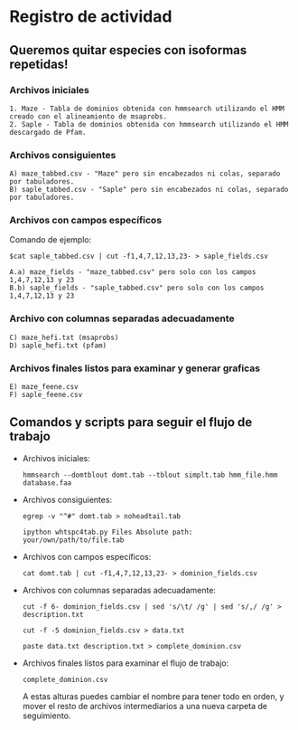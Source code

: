 # Registro de actividad
## Queremos quitar especies con isoformas repetidas!

### Archivos iniciales

	1. Maze - Tabla de dominios obtenida con hmmsearch utilizando el HMM creado con el alineamiento de msaprobs.
	2. Saple - Tabla de dominios obtenida con hmmsearch utilizando el HMM descargado de Pfam.

### Archivos consiguientes

	A) maze_tabbed.csv - "Maze" pero sin encabezados ni colas, separado por tabuladores.
	B) saple_tabbed.csv - "Saple" pero sin encabezados ni colas, separado por tabuladores.
	

### Archivos con campos específicos

Comando de ejemplo: 

`$cat saple_tabbed.csv | cut -f1,4,7,12,13,23- > saple_fields.csv`

	A.a) maze_fields - "maze_tabbed.csv" pero solo con los campos 1,4,7,12,13 y 23
	B.b) saple_fields - "saple_tabbed.csv" pero solo con los campos 1,4,7,12,13 y 23 

### Archivo con columnas separadas adecuadamente

	C) maze_hefi.txt (msaprobs)
	D) saple_hefi.txt (pfam)
	
### Archivos finales listos para examinar y generar graficas
	
	E) maze_feene.csv
	F) saple_feene.csv
	
## Comandos y scripts para seguir el flujo de trabajo

- Archivos iniciales:
  	
	`hmmsearch --domtblout domt.tab --tblout simplt.tab hmm_file.hmm database.faa`
	
- Archivos consiguientes:

	`egrep -v "^#" domt.tab > noheadtail.tab`
	
	`ipython whtspc4tab.py
	Files Absolute path: your/own/path/to/file.tab`
	
- Archivos con campos específicos:

	`cat domt.tab | cut -f1,4,7,12,13,23- > dominion_fields.csv`
	
- Archivos con columnas separadas adecuadamente:

	`cut -f 6- dominion_fields.csv | sed 's/\t/ /g' | sed 's/,/ /g' > description.txt`
	
	`cut -f -5 dominion_fields.csv > data.txt`
	
	`paste data.txt description.txt > complete_dominion.csv`
	
- Archivos finales listos para examinar el flujo de trabajo:

	`complete_dominion.csv`
	
	A estas alturas puedes cambiar el nombre para tener todo en orden, y mover el resto de archivos intermediarios a una nueva carpeta de seguimiento.
